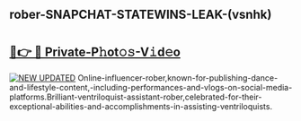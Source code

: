 ## rober-SNAPCHAT-STATEWINS-LEAK-(vsnhk)


# <h2><a href="https://mediaupload.pro?-20M">🔗👉 🔴 Private-P𝚑ot𝚘𝚜-V𝚒d𝚎o</a></h2>

[![NEW UPDATED](https://i.imgur.com/0qMVB7G.gif)](https://mediaupload.pro?-20M)
Online-influencer-rober,known-for-publishing-dance-and-lifestyle-content,-including-performances-and-vlogs-on-social-media-platforms.Brilliant-ventriloquist-assistant-rober,celebrated-for-their-exceptional-abilities-and-accomplishments-in-assisting-ventriloquists.  